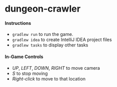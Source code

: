 dungeon-crawler
===============

#### Instructions
* `gradlew run` to run the game.
* `gradlew idea` to create IntelliJ IDEA project files
* `gradlew tasks` to display other tasks


#### In-Game Controls
* *UP*, *LEFT*, *DOWN*, *RIGHT* to move camera
* *S* to stop moving
* *Right-click* to move to that location

